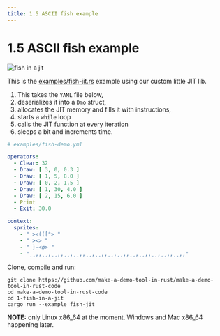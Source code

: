 ```yaml
---
title: 1.5 ASCII fish example
---
```


# 1.5 ASCII fish example

![fish in a jit](/images/fish-jit.gif)

This is the [examples/fish-jit.rs][example] example using our custom little JIT lib.

[example]: https://github.com/make-a-demo-tool-in-rust/make-a-demo-tool-in-rust-code/blob/master/1-fish-in-a-jit/examples/fish-jit.rs

1. This takes the `YAML` file below,
2. deserializes it into a `Dmo` struct,
3. allocates the JIT memory and fills it with instructions,
4. starts a `while` loop
5. calls the JIT function at every iteration
6. sleeps a bit and increments time.

~~~ yaml
# examples/fish-demo.yml

operators:
  - Clear: 32
  - Draw: [ 3, 0, 0.3 ]
  - Draw: [ 1, 5, 8.0 ]
  - Draw: [ 0, 2, 1.5 ]
  - Draw: [ 1, 30, 4.0 ]
  - Draw: [ 2, 15, 6.0 ]
  - Print
  - Exit: 30.0

context:
  sprites:
    - " ><(([°> "
    - " ><> "
    - " }-<ø> "
    - "¸¸,,¸¸,¸¸,,¸¸,¸¸,,¸¸,¸¸,,¸¸,¸¸,,¸¸,¸¸,,¸¸,¸¸,,¸¸,,"
~~~

Clone, compile and run:

~~~
git clone https://github.com/make-a-demo-tool-in-rust/make-a-demo-tool-in-rust-code
cd make-a-demo-tool-in-rust-code
cd 1-fish-in-a-jit
cargo run --example fish-jit
~~~

**NOTE:** only Linux x86_64 at the moment. Windows and Mac x86_64 happening later.
